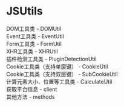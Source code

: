 # JSUtils
DOM工具类 - DOMUtil <br/>
Event工具类 - EventUtil <br/>
Form工具类 - FormUtil <br/>
XHR工具类 - XHRUtil <br/>
插件检测工具类 - PluginDetectionUtil <br/>
Cookie工具类（支持单层键） - CookieUtil <br/>
Cookie工具类（支持双层键） - SubCookieUtil <br/>
计算元素大小、位置等工具类 - CalculateUtil <br/>
获取平台信息 - client <br/>
其他方法 - methods <br/>
